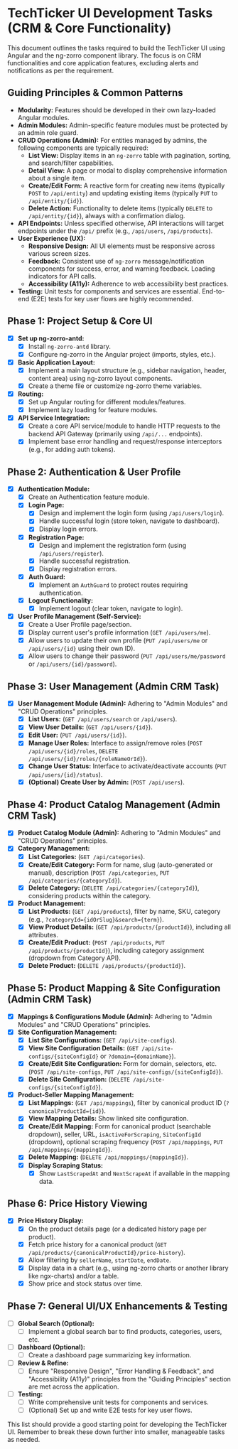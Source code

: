 # TechTicker UI Development Tasks (CRM & Core Functionality)

This document outlines the tasks required to build the TechTicker UI using Angular and the ng-zorro component library. The focus is on CRM functionalities and core application features, excluding alerts and notifications as per the requirement.

## Guiding Principles & Common Patterns

*   **Modularity:** Features should be developed in their own lazy-loaded Angular modules.
*   **Admin Modules:** Admin-specific feature modules must be protected by an admin role guard.
*   **CRUD Operations (Admin):** For entities managed by admins, the following components are typically required:
    *   **List View:** Display items in an `ng-zorro` table with pagination, sorting, and search/filter capabilities.
    *   **Detail View:** A page or modal to display comprehensive information about a single item.
    *   **Create/Edit Form:** A reactive form for creating new items (typically `POST` to `/api/entity`) and updating existing items (typically `PUT` to `/api/entity/{id}`).
    *   **Delete Action:** Functionality to delete items (typically `DELETE` to `/api/entity/{id}`), always with a confirmation dialog.
*   **API Endpoints:** Unless specified otherwise, API interactions will target endpoints under the `/api/` prefix (e.g., `/api/users`, `/api/products`).
*   **User Experience (UX):**
    *   **Responsive Design:** All UI elements must be responsive across various screen sizes.
    *   **Feedback:** Consistent use of `ng-zorro` message/notification components for success, error, and warning feedback. Loading indicators for API calls.
    *   **Accessibility (A11y):** Adherence to web accessibility best practices.
*   **Testing:** Unit tests for components and services are essential. End-to-end (E2E) tests for key user flows are highly recommended.

## Phase 1: Project Setup & Core UI

*   [x] **Set up ng-zorro-antd:**
    *   [x] Install `ng-zorro-antd` library.
    *   [x] Configure ng-zorro in the Angular project (imports, styles, etc.).
*   [x] **Basic Application Layout:**
    *   [x] Implement a main layout structure (e.g., sidebar navigation, header, content area) using ng-zorro layout components.
    *   [x] Create a theme file or customize ng-zorro theme variables.
*   [x] **Routing:**
    *   [x] Set up Angular routing for different modules/features.
    *   [x] Implement lazy loading for feature modules.
*   [x] **API Service Integration:**
    *   [x] Create a core API service/module to handle HTTP requests to the backend API Gateway (primarily using `/api/...` endpoints).
    *   [x] Implement base error handling and request/response interceptors (e.g., for adding auth tokens).

## Phase 2: Authentication & User Profile

*   [x] **Authentication Module:**
    *   [x] Create an Authentication feature module.
    *   [x] **Login Page:**
        *   [x] Design and implement the login form (using `/api/users/login`).
        *   [x] Handle successful login (store token, navigate to dashboard).
        *   [x] Display login errors.
    *   [x] **Registration Page:**
        *   [x] Design and implement the registration form (using `/api/users/register`).
        *   [x] Handle successful registration.
        *   [x] Display registration errors.
    *   [x] **Auth Guard:**
        *   [x] Implement an `AuthGuard` to protect routes requiring authentication.
    *   [x] **Logout Functionality:**
        *   [x] Implement logout (clear token, navigate to login).
*   [x] **User Profile Management (Self-Service):**
    *   [x] Create a User Profile page/section.
    *   [x] Display current user's profile information (`GET /api/users/me`).
    *   [x] Allow users to update their own profile (`PUT /api/users/me` or `/api/users/{id}` using their own ID).
    *   [x] Allow users to change their password (`PUT /api/users/me/password` or `/api/users/{id}/password`).

## Phase 3: User Management (Admin CRM Task)

*   [x] **User Management Module (Admin):** Adhering to "Admin Modules" and "CRUD Operations" principles.
    *   [x] **List Users:** (`GET /api/users/search` or `/api/users`).
    *   [x] **View User Details:** (`GET /api/users/{id}`).
    *   [x] **Edit User:** (`PUT /api/users/{id}`).
    *   [x] **Manage User Roles:** Interface to assign/remove roles (`POST /api/users/{id}/roles`, `DELETE /api/users/{id}/roles/{roleNameOrId}`).
    *   [x] **Change User Status:** Interface to activate/deactivate accounts (`PUT /api/users/{id}/status`).
    *   [x] **(Optional) Create User by Admin:** (`POST /api/users`).

## Phase 4: Product Catalog Management (Admin CRM Task)

*   [x] **Product Catalog Module (Admin):** Adhering to "Admin Modules" and "CRUD Operations" principles.
*   [x] **Category Management:**
    *   [x] **List Categories:** (`GET /api/categories`).
    *   [x] **Create/Edit Category:** Form for name, slug (auto-generated or manual), description (`POST /api/categories`, `PUT /api/categories/{categoryId}`).
    *   [x] **Delete Category:** (`DELETE /api/categories/{categoryId}`), considering products within the category.
*   [x] **Product Management:**
    *   [x] **List Products:** (`GET /api/products`), filter by name, SKU, category (e.g., `?categoryId={idOrSlug}&search={term}`).
    *   [x] **View Product Details:** (`GET /api/products/{productId}`), including all attributes.
    *   [x] **Create/Edit Product:** (`POST /api/products`, `PUT /api/products/{productId}`), including category assignment (dropdown from Category API).
    *   [x] **Delete Product:** (`DELETE /api/products/{productId}`).

## Phase 5: Product Mapping & Site Configuration (Admin CRM Task)

*   [x] **Mappings & Configurations Module (Admin):** Adhering to "Admin Modules" and "CRUD Operations" principles.
*   [x] **Site Configuration Management:**
    *   [x] **List Site Configurations:** (`GET /api/site-configs`).
    *   [x] **View Site Configuration Details:** (`GET /api/site-configs/{siteConfigId}` or `?domain={domainName}`).
    *   [x] **Create/Edit Site Configuration:** Form for domain, selectors, etc. (`POST /api/site-configs`, `PUT /api/site-configs/{siteConfigId}`).
    *   [x] **Delete Site Configuration:** (`DELETE /api/site-configs/{siteConfigId}`).
*   [x] **Product-Seller Mapping Management:**
    *   [x] **List Mappings:** (`GET /api/mappings`), filter by canonical product ID (`?canonicalProductId={id}`).
    *   [x] **View Mapping Details:** Show linked site configuration.
    *   [x] **Create/Edit Mapping:** Form for canonical product (searchable dropdown), seller, URL, `isActiveForScraping`, `SiteConfigId` (dropdown), optional scraping frequency (`POST /api/mappings`, `PUT /api/mappings/{mappingId}`).
    *   [x] **Delete Mapping:** (`DELETE /api/mappings/{mappingId}`).
    *   [x] **Display Scraping Status:**
        *   [x] Show `LastScrapedAt` and `NextScrapeAt` if available in the mapping data.

## Phase 6: Price History Viewing

*   [x] **Price History Display:**
    *   [x] On the product details page (or a dedicated history page per product).
    *   [x] Fetch price history for a canonical product (`GET /api/products/{canonicalProductId}/price-history`).
    *   [x] Allow filtering by `sellerName`, `startDate`, `endDate`.
    *   [x] Display data in a chart (e.g., using ng-zorro charts or another library like ngx-charts) and/or a table.
    *   [x] Show price and stock status over time.

## Phase 7: General UI/UX Enhancements & Testing

*   [ ] **Global Search (Optional):**
    *   [ ] Implement a global search bar to find products, categories, users, etc.
*   [ ] **Dashboard (Optional):**
    *   [ ] Create a dashboard page summarizing key information.
*   [ ] **Review & Refine:**
    *   [ ] Ensure "Responsive Design", "Error Handling & Feedback", and "Accessibility (A11y)" principles from the "Guiding Principles" section are met across the application.
*   [ ] **Testing:**
    *   [ ] Write comprehensive unit tests for components and services.
    *   [ ] (Optional) Set up and write E2E tests for key user flows.

This list should provide a good starting point for developing the TechTicker UI. Remember to break these down further into smaller, manageable tasks as needed.
